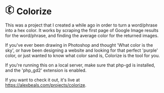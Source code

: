 # <img src="/images/favicons/favicon-96x96.png?raw=true" width="30" alt="Logo"/> Colorize

This was a project that I created a while ago in order to turn a word/phrase into a hex color.  It works by scraping the first page of Google Image results for the word/phrase, and finding the average color for the returned images.

If you've ever been drawing in Photoshop and thought 'What color is the sky', or have been designing a website and looking for that perfect 'purple' color, or just wanted to know what color sand is, Colorize is the tool for you.

If you're running this on a local server, make sure that php-gd is installed, and the 'php_gd2' extension is enabled.

If you want to check it out, it's live at https://alexbeals.com/projects/colorize.
